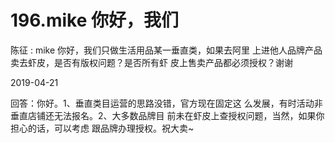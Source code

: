 # 196.mike 你好，我们

陈征 : mike 你好，我们只做生活用品某一垂直类，如果去阿里 上进他人品牌产品卖去虾皮，是否有版权问题？是否所有虾 皮上售卖产品都必须授权？谢谢

2019-04-21

回答：你好。1、垂直类目运营的思路没错，官方现在固定这 么发展，有时活动非垂直店铺还无法报名。2、大多数品牌目 前未在虾皮上查授权问题，当然，如果你担心的话，可以考虑 跟品牌办理授权。祝大卖~